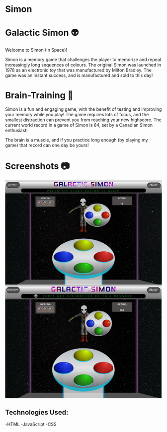 # Simon
# Galactic Simon :alien:

Welcome to Simon (In Space)!

Simon is a memory game that challenges the player to memorize and repeat increasingly long sequences of colours. The original Simon was launched in 1978 as an electronic toy that was manufactured by Milton Bradley. The game was an instant success, and is manufactured and sold to this day!

# Brain-Training :muscle:
Simon is a fun and engaging game, with the benefit of testing and improving your memory while you play! The game requires lots of focus, and the smallest distraction can prevent you from reaching your new highscore. The current world record in a game of Simon is 84, set by a Canadian Simon enthusiast! 

The brain is a muscle, and if you practice long enough (by playing my game) that record can one day be yours!

# Screenshots :camera:
![Alt text](https://github.com/mattl999/Simon/blob/gh-pages/assets/Photos/Simon1.png?raw=true)
![Alt text](https://github.com/mattl999/Simon/blob/main/Photos/Simon2.png?raw=true)

## Technologies Used:
-HTML
-JavaScript
-CSS
